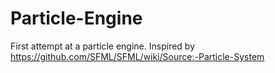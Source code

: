 # Particle-Engine
First attempt at a particle engine. Inspired by https://github.com/SFML/SFML/wiki/Source:-Particle-System
